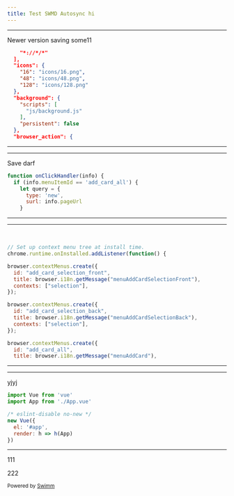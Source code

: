 ```yaml
---
title: Test SWMD Autosync hi
---
```

<SwmSnippet path="/src/manifest.json" line="10">

---

Newer version saving some11

```json
    "*://*/*"
  ],
  "icons": {
    "16": "icons/16.png",
    "48": "icons/48.png",
    "128": "icons/128.png"
  },
  "background": {
    "scripts": [
      "js/background.js"
    ],
    "persistent": false
  },
  "browser_action": {
```

---

</SwmSnippet>

<SwmSnippet path="/src/background.js" line="8">

---

Save darf

```javascript
function onClickHandler(info) {
  if (info.menuItemId == 'add_card_all') {
    let query = {
      type: 'new',
      surl: info.pageUrl
    }
```

---

</SwmSnippet>

<SwmSnippet path="/src/background.js" line="39">

---

&nbsp;

```javascript
// Set up context menu tree at install time.
chrome.runtime.onInstalled.addListener(function() {

browser.contextMenus.create({
  id: "add_card_selection_front",
  title: browser.i18n.getMessage("menuAddCardSelectionFront"),
  contexts: ["selection"],
});

browser.contextMenus.create({
  id: "add_card_selection_back",
  title: browser.i18n.getMessage("menuAddCardSelectionBack"),
  contexts: ["selection"],
});

browser.contextMenus.create({
  id: "add_card_all",
  title: browser.i18n.getMessage("menuAddCard"),
```

---

</SwmSnippet>

<SwmSnippet path="/src/popup/main.js" line="1">

---

yjyj

```javascript
import Vue from 'vue'
import App from './App.vue'

/* eslint-disable no-new */
new Vue({
  el: '#app',
  render: h => h(App)
})

```

---

</SwmSnippet>

111

222

<SwmMeta version="3.0.0" repo-id="Z2l0aHViJTNBJTNBc3ItZXh0ZW5zaW9uJTNBJTNBZG91ZWs=" repo-name="sr-extension"><sup>Powered by [Swimm](http://localhost:5000/)</sup></SwmMeta>
